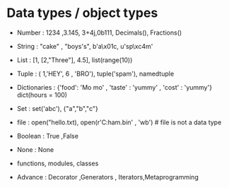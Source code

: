# Data types / object types

- Number : 1234 ,3.145, 3+4j,0b111, Decimals(), Fractions()

- String : "cake" , "boys's", b'a\x01c, u'sp\xc4m'

- List : [1, [2,"Three"], 4.5], list(range(10))

- Tuple : ( 1,'HEY', 6 , 'BRO'), tuple('spam'), namedtuple

- Dictionaries : {'food': 'Mo mo' , 'taste' : 'yummy' , 'cost' : 'yummy'} dict(hours = 100)


- Set : set('abc'), {"a","b","c"}

- file : open("hello.txt), open(r'C:ham.bin' , 'wb') # file is not a data type 

- Boolean : True ,False

- None : None 

- functions, modules, classes

- Advance : Decorator ,Generators , Iterators,Metaprogramming 



